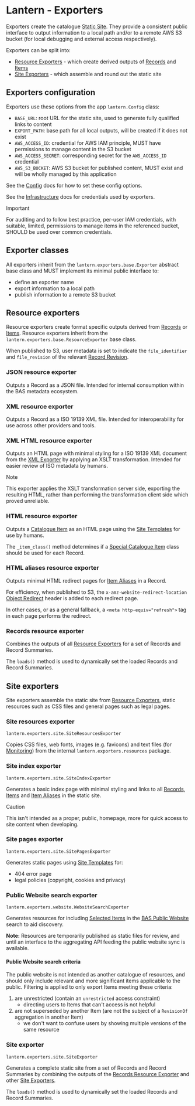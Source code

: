 # Lantern - Exporters

Exporters create the catalogue [Static Site](/docs/architecture.md#static-site). They provide a consistent public
interface to output information to a local path and/or to a remote AWS S3 bucket (for local debugging and external
access respectively).

Exporters can be split into:

- [Resource Exporters](#resource-exporters) - which create derived outputs of [Records](/docs/data-model.md#records)
  and [Items](/docs/data-model.md#items)
- [Site Exporters](#site-exporters) - which assemble and round out the static site

## Exporters configuration

Exporters use these options from the app `lantern.Config` class:

- `BASE_URL`: root URL for the static site, used to generate fully qualified links to content
- `EXPORT_PATH`: base path for all local outputs, will be created if it does not exist
- `AWS_ACCESS_ID`: credential for AWS IAM principle, MUST have permissions to manage content in the S3 bucket
- `AWS_ACCESS_SECRET`: corresponding secret for the `AWS_ACCESS_ID` credential
- `AWS_S3_BUCKET`: AWS S3 bucket for published content, MUST exist and will be wholly managed by this application

See the [Config](/docs/config.md#config-options) docs for how to set these config options.

See the [Infrastructure](/docs/infrastructure.md#exporters) docs for credentials used by exporters.

> [!IMPORTANT]
> For auditing and to follow best practice, per-user IAM credentials, with suitable, limited, permissions to manage
> items in the referenced bucket, SHOULD be used over common credentials.

## Exporter classes

All exporters inherit from the `lantern.exporters.base.Exporter` abstract base class and MUST implement its minimal
public interface to:

- define an exporter name
- export information to a local path
- publish information to a remote S3 bucket

## Resource exporters

Resource exporters create format specific outputs derived from [Records](/docs/data-model.md#records) or
[Items](/docs/data-model.md#items). Resource exporters inherit from the `lantern.exporters.base.ResourceExporter` base
class.

When published to S3, user metadata is set to indicate the `file_identifier` and `file_revision` of the relevant
[Record Revision](/docs/data-model.md#record-revisions).

### JSON resource exporter

Outputs a Record as a JSON file. Intended for internal consumption within the BAS metadata ecosystem.

### XML resource exporter

Outputs a Record as a ISO 19139 XML file. Intended for interoperability for use across other providers and tools.

### XML HTML resource exporter

Outputs an HTML page with minimal styling for a ISO 19139 XML document from the [XML Exporter](#xml-resource-exporter)
by applying an XSLT transformation. Intended for easier review of ISO metadata by humans.

> [!NOTE]
> This exporter applies the XSLT transformation server side, exporting the resulting HTML, rather than performing the
> transformation client side which proved unreliable.

### HTML resource exporter

Outputs a [Catalogue Item](/docs/data-model.md#catalogue-items) as an HTML page using the
[Site Templates](/docs/site.md#item-templates) for use by humans.

The `_item_class()` method determines if a [Special Catalogue Item](/docs/data-model.md#special-catalogue-items) class
should be used for each Record.

### HTML aliases resource exporter

Outputs minimal HTML redirect pages for [Item Aliases](/docs/data-model.md#item-aliases) in a Record.

For efficiency, when published to S3, the `x-amz-website-redirect-location`
[Object Redirect](https://docs.aws.amazon.com/AmazonS3/latest/userguide/how-to-page-redirect.html#redirect-requests-object-metadata)
header is added to each redirect page.

In other cases, or as a general fallback, a `<meta http-equiv="refresh">` tag in each page performs the redirect.

### Records resource exporter

Combines the outputs of all [Resource Exporters](#resource-exporters) for a set of Records and Record Summaries.

The `loads()` method is used to dynamically set the loaded Records and Record Summaries.

## Site exporters

Site exporters assemble the static site from [Resource Exporters](#resource-exporters), static resources such as CSS
files and general pages such as legal pages.

### Site resources exporter

`lantern.exporters.site.SiteResourcesExporter`

Copies CSS files, web fonts, images (e.g. favicons) and text files (for [Monitoring](/docs/monitoring.md)) from the
internal `lantern.exporters.resources` package.

### Site index exporter

`lantern.exporters.site.SiteIndexExporter`

Generates a basic index page with minimal styling and links to all [Records](/docs/data-model.md#records),
[Items](/docs/data-model.md#items) and [Item Aliases](/docs/data-model.md#item-aliases) in the static site.

> [!CAUTION]
> This isn't intended as a proper, public, homepage, more for quick access to site content when developing.

### Site pages exporter

`lantern.exporters.site.SitePagesExporter`

Generates static pages using [Site Templates](/docs/site.md#item-templates) for:

- 404 error page
- legal policies (copyright, cookies and privacy)

### Public Website search exporter

`lantern.exporters.website.WebsiteSearchExporter`

Generates resources for including [Selected Items](#public-website-search-criteria) in the
[BAS Public Website](https://www.bas.ac.uk) search to aid discovery.

**Note:** Resources are temporarily published as static files for review, and until an interface to the aggregating
API feeding the public website sync is available.

#### Public Website search criteria

The public website is not intended as another catalogue of resources, and should only include relevant and more
significant items applicable to the public. Filtering is applied to only export Items meeting these criteria:

1. are unrestricted (contain an `unrestricted` access constraint)
   - directing users to Items that can't access is not helpful
2. are not superseded by another Item (are not the subject of a `RevisionOf` aggregation in another Item)
   - we don't want to confuse users by showing multiple versions of the same resource

### Site exporter

`lantern.exporters.site.SiteExporter`

Generates a complete static site from a set of Records and Record Summaries by combining the outputs of the
[Records Resource Exporter](#records-resource-exporter) and other [Site Exporters](#site-exporters).

The `loads()` method is used to dynamically set the loaded Records and Record Summaries.
